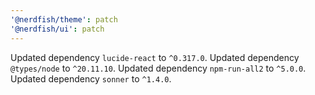 ```yaml
---
'@nerdfish/theme': patch
'@nerdfish/ui': patch
---
```


Updated dependency `lucide-react` to `^0.317.0`.
Updated dependency `@types/node` to `^20.11.10`.
Updated dependency `npm-run-all2` to `^5.0.0`.
Updated dependency `sonner` to `^1.4.0`.
